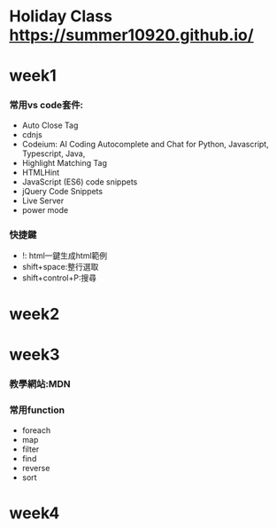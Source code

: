Holiday Class
<https://summer10920.github.io/>
===
# week1
### 常用vs code套件:
- Auto Close Tag
- cdnjs
- Codeium: AI Coding Autocomplete and Chat for Python, Javascript, Typescript, Java, 
- Highlight Matching Tag
- HTMLHint
- JavaScript (ES6) code snippets
- jQuery Code Snippets
- Live Server
- power mode
### 快捷鍵
- !: html一鍵生成html範例
- shift+space:整行選取
- shift+control+P:搜尋

# week2

# week3
### 教學網站:MDN
### 常用function
- foreach
- map
- filter
- find
- reverse
- sort
# week4



